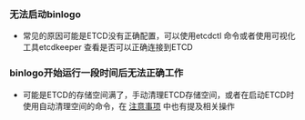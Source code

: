 ### 无法启动binlogo
- 常见的原因可能是ETCD没有正确配置，可以使用etcdctl 命令或者使用可视化工具etcdkeeper 查看是否可以正确连接到ETCD

### binlogo开始运行一段时间后无法正确工作
- 可能是ETCD的存储空间满了，手动清理ETCD存储空间，或者在启动ETCD时使用自动清理空间的命令，在 [注意事项](注意事项.md) 中也有提及相关操作
